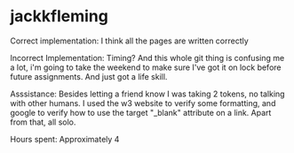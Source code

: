 jackkfleming
============

Correct implementation: I think all the pages are written correctly

Incorrect Implementation: Timing? And this whole git thing is confusing me a lot, i'm going to take the weekend to 
make sure I've got it on lock before future assignments. And just got a life skill. 

Asssistance: Besides letting a friend know I was taking 2 tokens, no talking with other humans. I used the w3 website to verify some formatting, and google to verify how to use the target "_blank" attribute on a link. Apart from that, all solo.

Hours spent: Approximately 4

